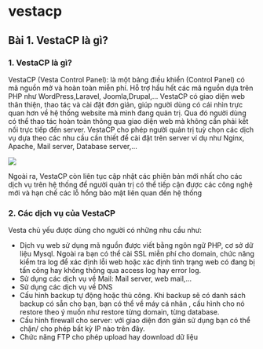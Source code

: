 # vestacp

## Bài 1. VestaCP là gì? 

### 1. VestaCP là gì?

VestaCP (Vesta Control Panel): là một bảng điều khiển (Control Panel) có mã nguồn mở và hoàn toàn miễn phí. Hỗ trợ hầu hết các mã nguồn dựa trên  PHP như WordPress,Laravel, Joomla,Drupal,... VestaCP có giao diện web thân thiện, thao tác và cài đặt đơn giản, giúp người dùng có cái nhìn trực quan hơn về hệ thống website mà mình đang quản trị. Qua đó người dùng có thể thao tác hoàn toàn  thông qua giao diện web mà không cần phải kết nối trực tiếp đến server. VestaCP cho phép người quản trị tuỳ chọn các dịch vụ dựa theo các nhu cầu cần thiết để cài đặt trên server ví dụ như Nginx, Apache, Mail server, Database server,... 

<img src="https://github.com/Thanhvnx/md/blob/master/install.png">

Ngoài ra, VestaCP còn liên tục cập nhật các phiên bản mới nhất cho các dịch vụ trên hệ thống để người quản trị có thể tiếp cận được các công nghệ mới và hạn chế các lỗ hổng bảo mật liên quan đến hệ thống 

### 2. Các dịch vụ của VestaCP
Vesta chủ yếu được dùng cho người có những nhu cầu như: 
- Dịch vụ web sử dụng mã nguồn được viết bằng ngôn ngữ PHP, cơ sở dữ liệu Mysql. Ngoài ra bạn có thể cài SSL miễn phí cho domain, chức năng kiểm tra log để xác định lỗi web hoặc xác định tình trạng web có đang bị tấn công hay không thông qua access log hay error log.
- Sử dụng các dịch vụ  về Mail: Mail server, web mail,…
- Sử dụng các dịch vụ về DNS
- Cấu hình backup tự động hoặc thủ công. Khi backup sẽ có danh sách backup có sẵn cho bạn, bạn có thể về máy cá nhân , cấu hình cho nó restore theo ý muốn như restore từng domain, từng database.
- Cấu hình firewall cho server: với giao diện đơn giản  sử dụng bạn có thể chặn/ cho phép bất kỳ IP nào trên đây.
- Chức năng FTP cho phép upload hay download dữ liệu


